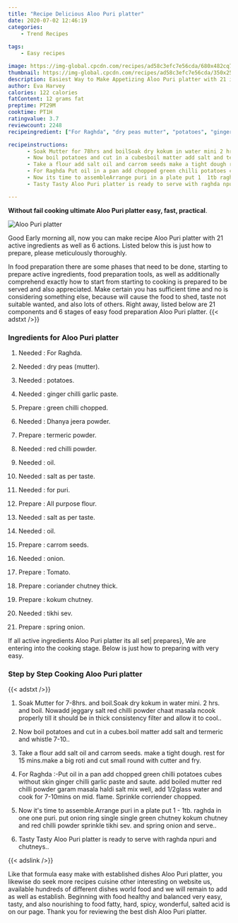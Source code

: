 ```yaml
---
title: "Recipe Delicious Aloo Puri platter"
date: 2020-07-02 12:46:19
categories:
    - Trend Recipes
    
tags:
    - Easy recipes

image: https://img-global.cpcdn.com/recipes/ad58c3efc7e56cda/680x482cq70/aloo-puri-platter-recipe-main-photo.jpg
thumbnail: https://img-global.cpcdn.com/recipes/ad58c3efc7e56cda/350x250cq70/aloo-puri-platter-recipe-main-photo.jpg
description: Easiest Way to Make Appetizing Aloo Puri platter with 21 ingredients and 6 stages of easy cooking.
author: Eva Harvey
calories: 122 calories
fatContent: 12 grams fat
preptime: PT29M
cooktime: PT1H
ratingvalue: 3.7
reviewcount: 2248
recipeingredient: ["For Raghda", "dry peas mutter", "potatoes", "ginger chilli garlic paste", "green chilli chopped", "Dhanya jeera powder", "termeric powder", "red chilli powder", "oil", "salt as per taste", "for puri", "All purpose flour", "salt as per taste", "oil", "carrom seeds", "onion", "Tomato", "coriander chutney thick", "kokum chutney", "tikhi sev", "spring onion"]

recipeinstructions: 
      - Soak Mutter for 78hrs and boilSoak dry kokum in water mini 2 hrs and boil Nowadd jeggary salt red chilli powder chaat masala ncook properly till it should be in thick consistency filter and allow it to cool 
      - Now boil potatoes and cut in a cubesboil matter add salt and termeric and whistle 710 
      - Take a flour add salt oil and carrom seeds make a tight dough rest for 15 minsmake a big roti and cut small round with cutter and fry 
      - For Raghda Put oil in a pan add chopped green chilli potatoes cubes without skin ginger chilli garlic paste and saute add boiled mutter red chilli powder garam masala haldi salt mix well add 12glass water and cook for 710mins on mid flame Sprinkle corriender chopped 
      - Now its time to assembleArrange puri in a plate put 1  1tb raghda in one one puri put onion ring single single green chutney kokum chutney and red chilli powder sprinkle tikhi sev and spring onion and serve 
      - Tasty Tasty Aloo Puri platter is ready to serve with raghda npuri and chutneys

---
```




**Without fail cooking ultimate Aloo Puri platter easy, fast, practical**. 


![Aloo Puri platter](https://img-global.cpcdn.com/recipes/ad58c3efc7e56cda/680x482cq70/aloo-puri-platter-recipe-main-photo.jpg "Aloo Puri platter")




Good Early morning all, now you can make recipe Aloo Puri platter with 21 active ingredients as well as 6 actions. Listed below this is just how to prepare, please meticulously thoroughly.

In food preparation there are some phases that need to be done, starting to prepare active ingredients, food preparation tools, as well as additionally comprehend exactly how to start from starting to cooking is prepared to be served and also appreciated. Make certain you has sufficient time and no is considering something else, because will cause the food to shed, taste not suitable wanted, and also lots of others. Right away, listed below are 21 components and 6 stages of easy food preparation Aloo Puri platter.
{{< adstxt />}}

### Ingredients for Aloo Puri platter


1. Needed  : For Raghda.

1. Needed  : dry peas (mutter).

1. Needed  : potatoes.

1. Needed  : ginger chilli garlic paste.

1. Prepare  : green chilli chopped.

1. Needed  : Dhanya jeera powder.

1. Prepare  : termeric powder.

1. Needed  : red chilli powder.

1. Needed  : oil.

1. Needed  : salt as per taste.

1. Needed  : for puri.

1. Prepare  : All purpose flour.

1. Needed  : salt as per taste.

1. Needed  : oil.

1. Prepare  : carrom seeds.

1. Needed  : onion.

1. Prepare  : Tomato.

1. Prepare  : coriander chutney thick.

1. Prepare  : kokum chutney.

1. Needed  : tikhi sev.

1. Prepare  : spring onion.



If all active ingredients Aloo Puri platter its all set| prepares}, We are entering into the cooking stage. Below is just how to preparing with very easy.

### Step by Step Cooking Aloo Puri platter

{{< adstxt />}}


1. Soak Mutter for 7-8hrs. and boil.Soak dry kokum in water mini. 2 hrs. and boil. Nowadd jeggary salt red chilli powder chaat masala ncook properly till it should be in thick consistency filter and allow it to cool..



1. Now boil potatoes and cut in a cubes.boil matter add salt and termeric and whistle 7-10..



1. Take a flour add salt oil and carrom seeds. make a tight dough. rest for 15 mins.make a big roti and cut small round with cutter and fry.



1. For Raghda :-Put oil in a pan add chopped green chilli potatoes cubes without skin ginger chilli garlic paste and saute. add boiled mutter red chilli powder garam masala haldi salt mix well, add 1/2glass water and cook for 7-10mins on mid. flame. Sprinkle corriender chopped.



1. Now it&#39;s time to assemble.Arrange puri in a plate put 1 - 1tb. raghda in one one puri. put onion ring single single green chutney kokum chutney and red chilli powder sprinkle tikhi sev. and spring onion and serve..



1. Tasty Tasty Aloo Puri platter is ready to serve with raghda npuri and chutneys..





{{< adslink />}}

Like that formula easy make with established dishes Aloo Puri platter, you likewise do seek more recipes cuisine other interesting on website us, available hundreds of different dishes world food and we will remain to add as well as establish. Beginning with food healthy and balanced very easy, tasty, and also nourishing to food fatty, hard, spicy, wonderful, salted acid is on our page. Thank you for reviewing the best dish Aloo Puri platter.
